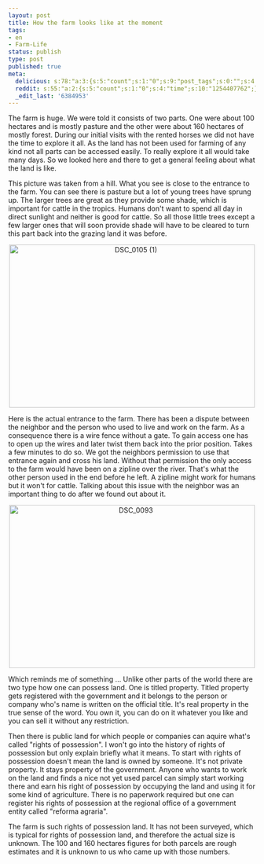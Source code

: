 ```yaml
---
layout: post
title: How the farm looks like at the moment
tags:
- en
- Farm-Life
status: publish
type: post
published: true
meta:
  delicious: s:78:"a:3:{s:5:"count";s:1:"0";s:9:"post_tags";s:0:"";s:4:"time";s:10:"1254407762";}";
  reddit: s:55:"a:2:{s:5:"count";s:1:"0";s:4:"time";s:10:"1254407762";}";
  _edit_last: '6384953'
---
```

<p>The farm is huge. We were told it consists of two parts. One were about 100 hectares and is mostly pasture and the other were about 160 hectares of mostly forest. During our initial visits with the rented horses we did not have the time to explore it all. As the land has not been used for farming of any kind not all parts can be accessed easily. To really explore it all would take many days. So we looked here and there to get a general feeling about what the land is like.</p>

<p>This picture was taken from a hill. What you see is close to the entrance to the farm. You can see there is pasture but a lot of young trees have sprung up. The larger trees are great as they provide some shade, which is important for cattle in the tropics. Humans don't want to spend all day in direct sunlight and neither is good for cattle. So all those little trees except a few larger ones that will soon provide shade will have to be cleared to turn this part back into the grazing land it was before.</p>

<p><a href="http://www.flickr.com/photos/34665899@N00/3894562891" title="View 'DSC_0105 (1)' on Flickr.com"><div style="text-align:center;"><img src="http://farm3.static.flickr.com/2503/3894562891_079d152900.jpg" alt="DSC_0105 (1)" border="0" width="500" height="332" /></div></a></p>

<p>Here is the actual entrance to the farm. There has been a dispute between the neighbor and the person who used to live and work on the farm. As a consequence there is a wire fence without a gate. To gain access one has to open up the wires and later twist them back into the prior position. Takes a few minutes to do so. We got the neighbors permission to use that entrance again and cross his land. Without that permission the only access to the farm would have been on a zipline over the river. That's what the other person used in the end before he left. A zipline might work for humans but it won't for cattle. Talking about this issue with the neighbor was an important thing to do after we found out about it.</p>

<p><a href="http://www.flickr.com/photos/34665899@N00/3895342854" title="View 'DSC_0093' on Flickr.com"><div style="text-align:center;"><img src="http://farm4.static.flickr.com/3433/3895342854_87a75d729c.jpg" alt="DSC_0093" border="0" width="500" height="332" /></div></a></p>

<p>Which reminds me of something ... Unlike other parts of the world there are two type how one can possess land. One is titled property. Titled property gets registered with the government and it belongs to the person or company who's name is written on the official title. It's real property in the true sense of the word. You own it, you can do on it whatever you like and you can sell it without any restriction.</p>

<p>Then there is public land for which people or companies can aquire what's called "rights of possession". I won't go into the history of rights of possession but only explain briefly what it means. To start with rights of possession doesn't mean the land is owned by someone. It's not private property. It stays property of the government. Anyone who wants to work on the land and finds a nice not yet used parcel can simply start working there and earn his right of possession by occupying the land and using it for some kind of agriculture. There is no paperwork required but one can register his rights of possession at the regional office of a government entity called "reforma agraria".</p>

<p>The farm is such rights of possession land. It has not been surveyed, which is typical for rights of possession land, and therefore the actual size is unknown. The 100 and 160 hectares figures for both parcels are rough estimates and it is unknown to us who came up with those numbers.</p>

